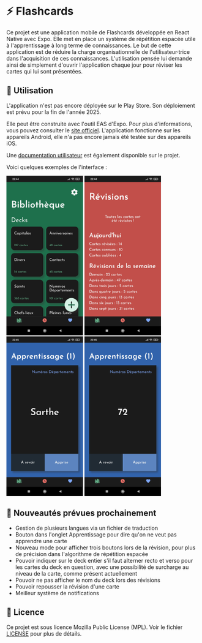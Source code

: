# ⚡ Flashcards

Ce projet est une application mobile de Flashcards développée en React Native avec Expo. Elle met en place un système de répétition espacée utile à l'apprentissage à long terme de connaissances. Le but de cette application est de réduire la charge organisationnelle de l'utilisateur·trice dans l'acquisition de ces connaissances. L'utilisation pensée lui demande ainsi de simplement d'ouvrir l'application chaque jour pour réviser les cartes qui lui sont présentées.

## 📱 Utilisation

L'application n'est pas encore déployée sur le Play Store. Son déploiement est prévu pour la fin de l'année 2025.

Elle peut être construite avec l'outil EAS d'Expo. Pour plus d'informations, vous pouvez consulter le [site officiel](https://expo.dev/eas#build). L'application fonctionne sur les appareils Android, elle n'a pas encore jamais été testée sur des appareils iOS.

Une [documentation utilisateur](https://github.com/valooozz/flashcards/blob/main/doc/Documentation%20Utilisateur.md) est également disponible sur le projet.

Voici quelques exemples de l'interface :

<img src="./doc/images/ScreenshotLibrary.jpg" alt="Capture d'écran de la Bibliothèque de l'application" width="200"/>
<img src="./doc/images/ScreenshotDailyOver.jpg" alt="Capture d'écran de l'onglet Révisions une fois toutes les cartes révisées" width="200"/>
<img src="./doc/images/ScreenshotLearningCardRecto.jpg" alt="Capture d'écran du recto d'une carte de l'onglet Apprentissage" width="200"/>
<img src="./doc/images/ScreenshotLearningCardVerso.jpg" alt="Capture d'écran du verso d'une carte de l'onglet Apprentissage" width="200"/>

## 📆 Nouveautés prévues prochainement

- Gestion de plusieurs langues via un fichier de traduction
- Bouton dans l'onglet Apprentissage pour dire qu'on ne veut pas apprendre une carte
- Nouveau mode pour afficher trois boutons lors de la révision, pour plus de précision dans l'algorithme de répétition espacée
- Pouvoir indiquer sur le deck entier s'il faut alterner recto et verso pour les cartes du deck en question, avec une possibilité de surcharge au niveau de la carte, comme présent actuellement
- Pouvoir ne pas afficher le nom du deck lors des révisions
- Pouvoir repousser la révision d'une carte
- Meilleur système de notifications

## 📜 Licence

Ce projet est sous licence Mozilla Public License (MPL). Voir le fichier [LICENSE](https://github.com/valooozz/flashcards/blob/main/LICENSE) pour plus de détails.
